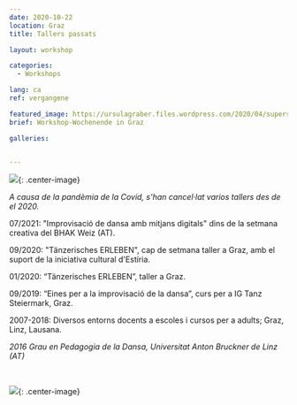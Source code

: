 ```yaml
---
date: 2020-10-22
location: Graz
title: Tallers passats

layout: workshop

categories:
  - Workshops

lang: ca
ref: vergangene

featured_image: https://ursulagraber.files.wordpress.com/2020/04/superselfie.jpg??w=500&fit=crop
brief: Workshop-Wochenende in Graz

galleries:


---
```


![](https://ursulagraber.files.wordpress.com/2021/12/dscf4041.jpg){: .center-image}
<br>


*A causa de la pandèmia de la Covid, s'han cancel·lat varios tallers des de el 2020.*<br>   



07/2021: "Improvisació de dansa amb mitjans digitals" dins de la setmana creativa del BHAK Weiz (AT). <br>

09/2020: "Tänzerisches ERLEBEN", cap de setmana taller a Graz, amb el suport de la iniciativa cultural d'Estíria. <br>


01/2020: “Tänzerisches ERLEBEN”, taller a Graz. <br>


09/2019: “Eines per a la improvisació de la dansa”, curs per a IG Tanz Steiermark, Graz. <br>


2007-2018: Diversos entorns docents a escoles i cursos per a adults; Graz, Linz, Lausana.<br>


*2016 Grau en Pedagogia de la Dansa, Universitat Anton Bruckner de Linz (AT)*

<br>

![](https://ursulagraber.files.wordpress.com/2021/12/portrait-2.jpg){: .center-image}
